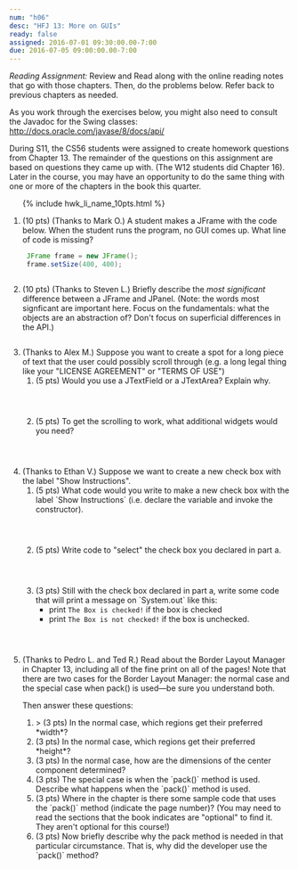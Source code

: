 ```yaml
---
num: "h06"
desc: "HFJ 13: More on GUIs"
ready: false
assigned: 2016-07-01 09:30:00.00-7:00
due: 2016-07-05 09:00:00.00-7:00
---
```


*Reading Assignment:* Review <span data-hfj="12"></span> and Read <span data-hfj="13"></span> along with the online reading notes that go with those chapters. Then, do the problems below.   Refer back to previous chapters as needed.

As you work through the exercises below, you might also need to consult the Javadoc for the Swing classes: <http://docs.oracle.com/javase/8/docs/api/>

During S11, the CS56 students were assigned to create homework questions from Chapter 13.  The remainder of the questions on this  assignment are based on questions they came up with.  (The W12 students did Chapter 16).  Later in the course, you may have an opportunity to do the same thing with one or more of the chapters in the book this quarter.

<ol>

{% include hwk_li_name_10pts.html %}

<li style="margin-bottom:2em;" markdown="1">

(10 pts) (Thanks to Mark O.) A student makes a JFrame with the code below. When the student runs the program, no GUI comes up.  What line of code is missing?

```java
 JFrame frame = new JFrame();
 frame.setSize(400, 400);
```

</li>

<li style="margin-bottom:2em;" markdown="1">

(10 pts) (Thanks to Steven L.)   Briefly describe the *most significant* difference between a JFrame and JPanel.  (Note: the words most signficant are important here.   Focus on the fundamentals: what the objects are an abstraction of?  Don't focus on superficial differences in the API.)


</li>

<li style="margin-bottom:4em;" markdown="1">
(Thanks to Alex M.) Suppose you want to create a spot for a long piece of text that the user could possibly scroll through (e.g. a long legal thing like your "LICENSE AGREEMENT" or "TERMS OF USE")

<ol>

<li style="margin-bottom:4em;" markdown="1">
(5 pts) Would you use a  JTextField or a JTextArea? Explain why.
</li>

<li style="margin-bottom:0em;" markdown="1">
(5 pts) To get the scrolling to work, what additional widgets would you need?


</li>
</ol>

<div class="pagebreak"></div>
</li>

<li> (Thanks to Ethan V.) Suppose we want to create a new check box with the label "Show Instructions".
<ol>

<li style="margin-bottom:4em;" markdown="1">
(5 pts) What code would you write to make a new check box with the label `Show Instructions` (i.e. declare the variable and invoke the constructor).
</li>


<li style="margin-bottom:4em;" markdown="1">
(5 pts)  Write code to "select" the check box you declared in part a.

</li>

<li style="margin-bottom:4em;" markdown="1">
(3 pts)  Still with the check box declared in part a, write some code that will print a message on `System.out` like this:

* print `The Box is checked!` if the box is checked 
* print `The Box is not checked!` if the box is unchecked.

</li>

</ol>

</li>

<li markdown="1"> (Thanks to Pedro L. and Ted R.)  Read about the Border Layout Manager in Chapter 13, including all of the fine print on all of the pages!  Note that there are two cases for the Border Layout Manager: the normal case and the special case when pack() is used&mdash;be sure you understand both.

Then answer these questions:
<ol>
<li markdown="1">> (3 pts) In the normal case, which regions get their preferred *width*? 
</li>
<li markdown="1">(3 pts) In the normal case, which regions get their preferred *height*? 
</li>
<li markdown="1"> (3 pts) In the normal case, how are the dimensions of the center component determined?
</li>
<li> (3 pts) The special case is when the `pack()` method is used.     Describe what happens when the `pack()` method is used.
</li>
<li markdown="1"> (3 pts) Where in the chapter is there some sample code that uses the `pack()` method (indicate the page number)?   (You may need to read the sections that the book indicates are "optional" to find it.  They aren't optional for this course!)
</li>
<li markdown="1"> (3 pts) Now briefly describe why the pack method is needed in that particular circumstance.  That is, why did the developer use the `pack()` method? 
</li>
</ol>
</li>
</ol>

